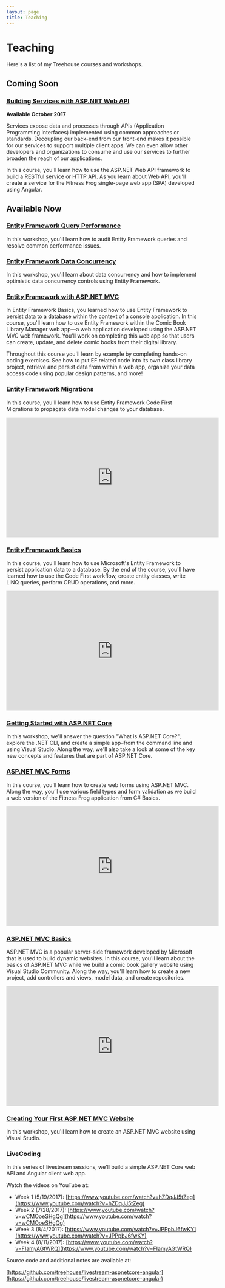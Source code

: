```yaml
---
layout: page
title: Teaching
---
```


# Teaching

Here's a list of my Treehouse courses and workshops.

## Coming Soon

### [Building Services with ASP.NET Web API](https://teamtreehouse.com/library/building-services-with-aspnet-web-api/upcoming)

**Available October 2017**

Services expose data and processes through APIs (Application Programming Interfaces) implemented using common approaches or standards. Decoupling our back-end from our front-end makes it possible for our services to support multiple client apps. We can even allow other developers and organizations to consume and use our services to further broaden the reach of our applications.

In this course, you'll learn how to use the ASP.NET Web API framework to build a RESTful service or HTTP API. As you learn about Web API, you'll create a service for the Fitness Frog single-page web app (SPA) developed using Angular.

## Available Now

### [Entity Framework Query Performance](https://teamtreehouse.com/library/entity-framework-query-performance)

In this workshop, you'll learn how to audit Entity Framework queries and resolve common performance issues.

### [Entity Framework Data Concurrency](https://teamtreehouse.com/library/entity-framework-data-concurrency)

In this workshop, you'll learn about data concurrency and how to implement optimistic data concurrency controls using Entity Framework.

### [Entity Framework with ASP.NET MVC](https://teamtreehouse.com/library/entity-framework-with-aspnet-mvc)

In Entity Framework Basics, you learned how to use Entity Framework to persist data to a database within the context of a console application. In this course, you'll learn how to use Entity Framework within the Comic Book Library Manager web app—a web application developed using the ASP.NET MVC web framework. You'll work on completing this web app so that users can create, update, and delete comic books from their digital library.

Throughout this course you'll learn by example by completing hands-on coding exercises. See how to put EF related code into its own class library project, retrieve and persist data from within a web app, organize your data access code using popular design patterns, and more!

### [Entity Framework Migrations](https://teamtreehouse.com/library/entity-framework-migrations)

In this course, you'll learn how to use Entity Framework Code First Migrations to propagate data model changes to your database.

<iframe width="560" height="315" src="https://www.youtube.com/embed/cShjIXTSLKM" frameborder="0" allowfullscreen></iframe>

### [Entity Framework Basics](https://teamtreehouse.com/library/entity-framework-basics)

In this course, you'll learn how to use Microsoft's Entity Framework to persist application data to a database. By the end of the course, you'll have learned how to use the Code First workflow, create entity classes, write LINQ queries, perform CRUD operations, and more.

<iframe width="560" height="315" src="https://www.youtube.com/embed/8GTWGKocQsc" frameborder="0" allowfullscreen></iframe>

### [Getting Started with ASP.NET Core](https://teamtreehouse.com/library/getting-started-with-aspnet-core)

In this workshop, we'll answer the question "What is ASP.NET Core?", explore the .NET CLI, and create a simple app–from the command line and using Visual Studio. Along the way, we'll also take a look at some of the key new concepts and features that are part of ASP.NET Core.

### [ASP.NET MVC Forms](https://teamtreehouse.com/library/aspnet-mvc-forms)

In this course, you’ll learn how to create web forms using ASP.NET MVC. Along the way, you’ll use various field types and form validation as we build a web version of the Fitness Frog application from C# Basics.

<iframe width="560" height="315" src="https://www.youtube.com/embed/l-MVZSfIXsA" frameborder="0" allowfullscreen></iframe>

### [ASP.NET MVC Basics](https://teamtreehouse.com/library/aspnet-mvc-basics)

ASP.NET MVC is a popular server-side framework developed by Microsoft that is used to build dynamic websites. In this course, you'll learn about the basics of ASP.NET MVC while we build a comic book gallery website using Visual Studio Community. Along the way, you'll learn how to create a new project, add controllers and views, model data, and create repositories.

<iframe width="560" height="315" src="https://www.youtube.com/embed/oK1STpd1m7c" frameborder="0" allowfullscreen></iframe>

### [Creating Your First ASP.NET MVC Website](https://teamtreehouse.com/library/creating-your-first-aspnet-mvc-website)

In this workshop, you'll learn how to create an ASP.NET MVC website using Visual Studio.

### LiveCoding

In this series of livestream sessions, we'll build a simple ASP.NET Core web API and Angular client web app.

Watch the videos on YouTube at:

* Week 1 (5/19/2017): [https://www.youtube.com/watch?v=hZDqJJ5tZeg](https://www.youtube.com/watch?v=hZDqJJ5tZeg)
* Week 2 (7/28/2017): [https://www.youtube.com/watch?v=wCMOoeSHgQg](https://www.youtube.com/watch?v=wCMOoeSHgQg)
* Week 3 (8/4/2017): [https://www.youtube.com/watch?v=JPPpbJ6fwKY](https://www.youtube.com/watch?v=JPPpbJ6fwKY)
* Week 4 (8/11/2017): [https://www.youtube.com/watch?v=FIamyAGtWRQ](https://www.youtube.com/watch?v=FIamyAGtWRQ)

Source code and additional notes are available at:

[https://github.com/treehouse/livestream-aspnetcore-angular](https://github.com/treehouse/livestream-aspnetcore-angular)
